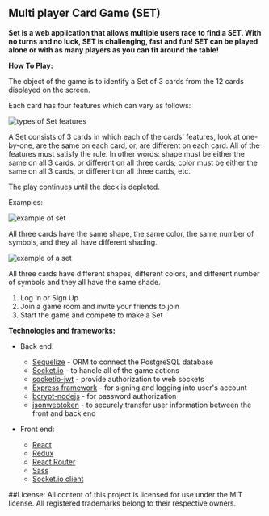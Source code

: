 ## Multi player Card Game (SET)

**Set is a web application that allows multiple users race to find a SET. With no turns and no luck, SET is challenging, fast and fun! SET can be played alone or with as many players as you can fit around the table!**

**How To Play:**

The object of the game is to identify a Set of 3 cards from the 12 cards displayed on the screen. 

Each card has four features which can vary as follows: 

![types of Set features](https://github.com/samanthabretous/set-live/blob/master/client/images/type_of_cards.jpg)

A Set consists of 3 cards in which each of the cards' features, look at one-by-one, are the same on each card, or, are different on each card. All of the features must satisfy the rule. In other words: shape must be either the same on all 3 cards, or different on all three cards; color must be either the same on all 3 cards, or different on all three cards, etc. 

The play continues until the deck is depleted.

Examples: 

![example of set](https://github.com/samanthabretous/set-live/blob/master/client/images/example_of_a_SET_1.jpg)

All three cards have the same shape, the same color, the same number of symbols, and they all have different shading.

![example of a set](https://github.com/samanthabretous/set-live/blob/master/client/images/example_of_a_SET_2.jpg)

All three cards have different shapes, different colors, and different number of symbols and they all have the same shade.

1. Log In or Sign Up
2. Join a game room and invite your friends to join
3. Start the game and compete to make a Set

**Technologies and frameworks:**

* Back end:
  * [Sequelize](http://docs.sequelizejs.com/en/v3/) - ORM to connect the PostgreSQL database
  * [Socket.io](http://socket.io) - to handle all of the game actions
  * [socketio-jwt](https://github.com/auth0/socketio-jwt) - provide authorization to web sockets
  * [Express framework](https://expressjs.com/) - for signing and logging into user's account
  * [bcrypt-nodejs](https://www.npmjs.com/package/bcrypt-nodejs) - for password authorization
  * [jsonwebtoken](https://www.npmjs.com/package/jsonwebtoken) - to securely transfer user information between the front and back end

* Front end:
  * [React](https://facebook.github.io/react/)
  * [Redux](http://redux.js.org/)
  * [React Router](https://reacttraining.com/react-router/)
  * [Sass](http://sass-lang.com/)
  * [Socket.io client](https://github.com/socketio/socket.io-client)


##License:
All content of this project is licensed for use under the MIT license.
All registered trademarks belong to their respective owners.
